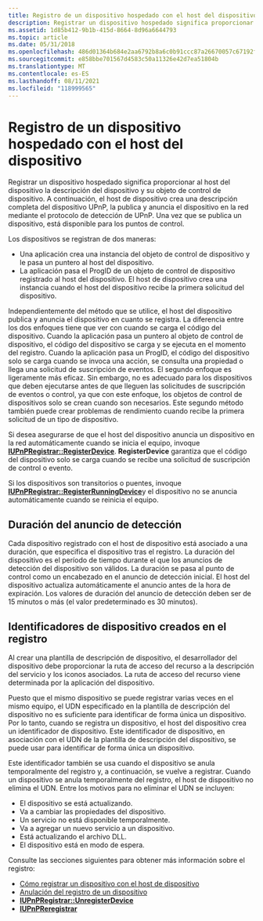 ```yaml
---
title: Registro de un dispositivo hospedado con el host del dispositivo
description: Registrar un dispositivo hospedado significa proporcionar al host del dispositivo la descripción del dispositivo y su objeto de control de dispositivo.
ms.assetid: 1d85b412-9b1b-415d-8664-8d96a6644793
ms.topic: article
ms.date: 05/31/2018
ms.openlocfilehash: 486d01364b684e2aa6792b8a6c0b91ccc87a26670057c67192fe587ac049c388
ms.sourcegitcommit: e858bbe701567d4583c50a11326e42d7ea51804b
ms.translationtype: MT
ms.contentlocale: es-ES
ms.lasthandoff: 08/11/2021
ms.locfileid: "118999565"
---
```

# <a name="registering-a-hosted-device-with-the-device-host"></a>Registro de un dispositivo hospedado con el host del dispositivo

Registrar un dispositivo hospedado significa proporcionar al host del dispositivo la descripción del dispositivo y su objeto de control de dispositivo. A continuación, el host de dispositivo crea una descripción completa del dispositivo UPnP, la publica y anuncia el dispositivo en la red mediante el protocolo de detección de UPnP. Una vez que se publica un dispositivo, está disponible para los puntos de control.

Los dispositivos se registran de dos maneras:

-   Una aplicación crea una instancia del objeto de control de dispositivo y le pasa un puntero al host del dispositivo.
-   La aplicación pasa el ProgID de un objeto de control de dispositivo registrado al host del dispositivo. El host de dispositivo crea una instancia cuando el host del dispositivo recibe la primera solicitud del dispositivo.

Independientemente del método que se utilice, el host del dispositivo publica y anuncia el dispositivo en cuanto se registra. La diferencia entre los dos enfoques tiene que ver con cuando se carga el código del dispositivo. Cuando la aplicación pasa un puntero al objeto de control de dispositivo, el código del dispositivo se carga y se ejecuta en el momento del registro. Cuando la aplicación pasa un ProgID, el código del dispositivo solo se carga cuando se invoca una acción, se consulta una propiedad o llega una solicitud de suscripción de eventos. El segundo enfoque es ligeramente más eficaz. Sin embargo, no es adecuado para los dispositivos que deben ejecutarse antes de que lleguen las solicitudes de suscripción de eventos o control, ya que con este enfoque, los objetos de control de dispositivos solo se crean cuando son necesarios. Este segundo método también puede crear problemas de rendimiento cuando recibe la primera solicitud de un tipo de dispositivo.

Si desea asegurarse de que el host del dispositivo anuncia un dispositivo en la red automáticamente cuando se inicia el equipo, invoque [**IUPnPRegistrar::RegisterDevice**](/windows/desktop/api/Upnphost/nf-upnphost-iupnpregistrar-registerdevice). **RegisterDevice** garantiza que el código del dispositivo solo se carga cuando se recibe una solicitud de suscripción de control o evento.

Si los dispositivos son transitorios o puentes, invoque [**IUPnPRegistrar::RegisterRunningDevice**](/windows/desktop/api/Upnphost/nf-upnphost-iupnpregistrar-registerrunningdevice)y el dispositivo no se anuncia automáticamente cuando se reinicia el equipo.

## <a name="discovery-announcement-lifetime"></a>Duración del anuncio de detección

Cada dispositivo registrado con el host de dispositivo está asociado a una duración, que especifica el dispositivo tras el registro. La duración del dispositivo es el período de tiempo durante el que los anuncios de detección del dispositivo son válidos. La duración se pasa al punto de control como un encabezado en el anuncio de detección inicial. El host del dispositivo actualiza automáticamente el anuncio antes de la hora de expiración. Los valores de duración del anuncio de detección deben ser de 15 minutos o más (el valor predeterminado es 30 minutos).

## <a name="device-identifiers-created-at-registration"></a>Identificadores de dispositivo creados en el registro

Al crear una plantilla de descripción de dispositivo, el desarrollador del dispositivo debe proporcionar la ruta de acceso del recurso a la descripción del servicio y los iconos asociados. La ruta de acceso del recurso viene determinada por la aplicación del dispositivo.

Puesto que el mismo dispositivo se puede registrar varias veces en el mismo equipo, el UDN especificado en la plantilla de descripción del dispositivo no es suficiente para identificar de forma única un dispositivo. Por lo tanto, cuando se registra un dispositivo, el host del dispositivo crea un identificador de dispositivo. Este identificador de dispositivo, en asociación con el UDN de la plantilla de descripción del dispositivo, se puede usar para identificar de forma única un dispositivo.

Este identificador también se usa cuando el dispositivo se anula temporalmente del registro y, a continuación, se vuelve a registrar. Cuando un dispositivo se anula temporalmente del registro, el host de dispositivo no elimina el UDN. Entre los motivos para no eliminar el UDN se incluyen:

-   El dispositivo se está actualizando.
-   Va a cambiar las propiedades del dispositivo.
-   Un servicio no está disponible temporalmente.
-   Va a agregar un nuevo servicio a un dispositivo.
-   Está actualizando el archivo DLL.
-   El dispositivo está en modo de espera.

Consulte las secciones siguientes para obtener más información sobre el registro:

-   [Cómo registrar un dispositivo con el host de dispositivo](how-to-register-a-device-with-the-device-host.md)
-   [Anulación del registro de un dispositivo](unregistering-a-device.md)
-   [**IUPnPRegistrar::UnregisterDevice**](/windows/desktop/api/Upnphost/nf-upnphost-iupnpregistrar-unregisterdevice)
-   [**IUPnPReregistrar**](/windows/desktop/api/Upnphost/nn-upnphost-iupnpreregistrar)

 

 




